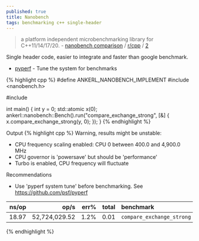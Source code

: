 ```yaml
---
published: true
title: Nanobench
tags: benchmarking c++ single-header
---
```

> a platform independent microbenchmarking library for C++11/14/17/20. - [nanobench comparison](https://nanobench.ankerl.com/comparison.html) / [r/cpp](https://www.reddit.com/r/cpp/comments/dgy9yc/ankerlnanobench_simple_fast_accurate_singleheader/) / [2](https://www.reddit.com/r/cpp/comments/nwjmct/suggestions_for_c_microbenchmarking_libraries/)

Single header code, easier to integrate and faster than google benchmark.


- [pyperf](https://pyperf.readthedocs.io/en/latest/system.html) - Tune the system for benchmarks

{% highlight cpp %}
#define ANKERL_NANOBENCH_IMPLEMENT
#include <nanobench.h>

#include <atomic>

int main() {
    int y = 0;
    std::atomic<int> x(0);
    ankerl::nanobench::Bench().run("compare_exchange_strong", [&] {
        x.compare_exchange_strong(y, 0);
    });
}
{% endhighlight %}

  
Output
{% highlight cpp %}
Warning, results might be unstable:
* CPU frequency scaling enabled: CPU 0 between 400.0 and 4,900.0 MHz
* CPU governor is 'powersave' but should be 'performance'
* Turbo is enabled, CPU frequency will fluctuate

Recommendations
* Use 'pyperf system tune' before benchmarking. See https://github.com/psf/pyperf

|               ns/op |                op/s |    err% |     total | benchmark
|--------------------:|--------------------:|--------:|----------:|:----------
|               18.97 |       52,724,029.52 |    1.2% |      0.01 | `compare_exchange_strong`
{% endhighlight %}